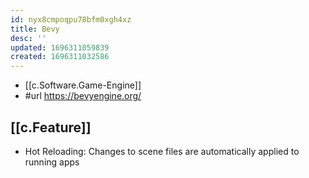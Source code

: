 ```yaml
---
id: nyx8cmpoqpu78bfm0xgh4xz
title: Bevy
desc: ''
updated: 1696311059839
created: 1696311032586
---
```


- [[c.Software.Game-Engine]]
- #url https://bevyengine.org/

## [[c.Feature]]

- Hot Reloading: Changes to scene files are automatically applied to running apps